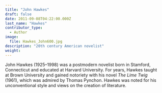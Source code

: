 ```yaml
---
title: "John Hawkes"
draft: false
date: 2011-09-08T04:22:00.000Z
last_name: "Hawkes"
contributor_type:
  - Author
image:
  file: Hawkes_John600.jpg
description: "20th century American novelist"
weight:
---
```


John Hawkes (1925–1998) was a postmodern novelist born in Stamford, Connecticut and educated at Harvard University. For years, Hawkes taught at Brown University and gained notoriety with his novel _The Lime Twig_ (1961), which was admired by Thomas Pynchon. Hawkes was noted for his unconventional style and views on the creation of literature.

